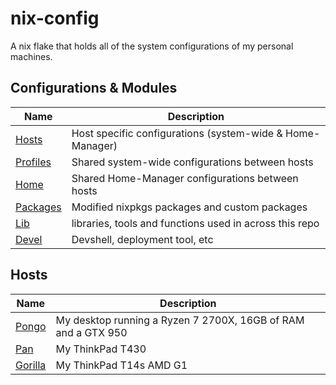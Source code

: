 # nix-config

A nix flake that holds all of the system configurations of my personal machines.

## Configurations & Modules

Name        		| Description
----------------------- | -----------
[Hosts](./hosts)	| Host specific configurations (system-wide & Home-Manager)
[Profiles](./profiles)  | Shared system-wide configurations between hosts
[Home](./home)          | Shared Home-Manager configurations between hosts
[Packages](./packages)  | Modified nixpkgs packages and custom packages
[Lib](./lib)            | libraries, tools and functions used in across this repo
[Devel](./devel)        | Devshell, deployment tool, etc

## Hosts

Name              		     	    | Description
------------------------------------------- | -----------
[Pongo](./hosts/pongo) 	                    | My desktop running a Ryzen 7 2700X, 16GB of RAM and a GTX 950 
[Pan](./hosts/pan)     	                    | My ThinkPad T430
[Gorilla](./hosts/gorilla)     	            | My ThinkPad T14s AMD G1
